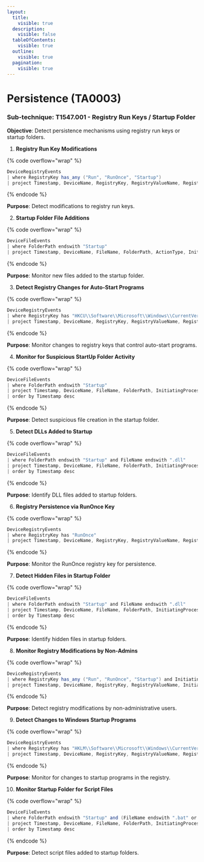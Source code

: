 ```yaml
---
layout:
  title:
    visible: true
  description:
    visible: false
  tableOfContents:
    visible: true
  outline:
    visible: true
  pagination:
    visible: true
---
```


# Persistence (TA0003)

### **Sub-technique: T1547.001 - Registry Run Keys / Startup Folder**

**Objective**: Detect persistence mechanisms using registry run keys or startup folders.&#x20;

1. **Registry Run Key Modifications**

{% code overflow="wrap" %}
```cs
DeviceRegistryEvents
| where RegistryKey has_any ("Run", "RunOnce", "Startup")
| project Timestamp, DeviceName, RegistryKey, RegistryValueName, RegistryValueData, InitiatingProcessAccountName, InitiatingProcessFileName
```
{% endcode %}

**Purpose**: Detect modifications to registry run keys.

2. **Startup Folder File Additions**

{% code overflow="wrap" %}
```cs
DeviceFileEvents
| where FolderPath endswith "Startup"
| project Timestamp, DeviceName, FileName, FolderPath, ActionType, InitiatingProcessAccountName, InitiatingProcessFolderPath, InitiatingProcessCommandLine, InitiatingProcessParentFileName
```
{% endcode %}

**Purpose**: Monitor new files added to the startup folder.

3. **Detect Registry Changes for Auto-Start Programs**

{% code overflow="wrap" %}
```cs
DeviceRegistryEvents
| where RegistryKey has "HKCU\\Software\\Microsoft\\Windows\\CurrentVersion\\Run"
| project Timestamp, DeviceName, RegistryKey, RegistryValueName, RegistryValueData
```
{% endcode %}

**Purpose**: Monitor changes to registry keys that control auto-start programs.

4. **Monitor for Suspicious StartUp Folder Activity**

{% code overflow="wrap" %}
```cs
DeviceFileEvents
| where FolderPath endswith "Startup"
| project Timestamp, DeviceName, FileName, FolderPath, InitiatingProcessAccountName, ActionType
| order by Timestamp desc
```
{% endcode %}

**Purpose**: Detect suspicious file creation in the startup folder.

5. **Detect DLLs Added to Startup**

{% code overflow="wrap" %}
```cs
DeviceFileEvents
| where FolderPath endswith "Startup" and FileName endswith ".dll"
| project Timestamp, DeviceName, FileName, FolderPath, InitiatingProcessAccountName, ActionType
| order by Timestamp desc
```
{% endcode %}

**Purpose**: Identify DLL files added to startup folders.

6. **Registry Persistence via RunOnce Key**

{% code overflow="wrap" %}
```cs
DeviceRegistryEvents
| where RegistryKey has "RunOnce"
| project Timestamp, DeviceName, RegistryKey, RegistryValueName, RegistryValueData, InitiatingProcessAccountName, InitiatingProcessFileName
```
{% endcode %}

**Purpose**: Monitor the RunOnce registry key for persistence.

7. **Detect Hidden Files in Startup Folder**

{% code overflow="wrap" %}
```cs
DeviceFileEvents
| where FolderPath endswith "Startup" and FileName endswith ".dll"
| project Timestamp, DeviceName, FileName, FolderPath, InitiatingProcessAccountName, ActionType, InitiatingProcessCommandLine
| order by Timestamp desc
```
{% endcode %}

**Purpose**: Identify hidden files in startup folders.

8. **Monitor Registry Modifications by Non-Admins**

{% code overflow="wrap" %}
```cs
DeviceRegistryEvents
| where RegistryKey has_any ("Run", "RunOnce", "Startup") and InitiatingProcessAccountName != "Administrator"
| project Timestamp, DeviceName, RegistryKey, RegistryValueName, InitiatingProcessAccountName, InitiatingProcessCommandLine, InitiatingProcessFileName
```
{% endcode %}

**Purpose**: Detect registry modifications by non-administrative users.

9. **Detect Changes to Windows Startup Programs**

{% code overflow="wrap" %}
```cs
DeviceRegistryEvents
| where RegistryKey has "HKLM\\Software\\Microsoft\\Windows\\CurrentVersion\\Run"
| project Timestamp, DeviceName, RegistryKey, RegistryValueName, RegistryValueData, InitiatingProcessAccountName, InitiatingProcessCommandLine, InitiatingProcessFileName
```
{% endcode %}

**Purpose**: Monitor for changes to startup programs in the registry.

10. **Monitor Startup Folder for Script Files**

{% code overflow="wrap" %}
```cs
DeviceFileEvents
| where FolderPath endswith "Startup" and (FileName endswith ".bat" or FileName endswith ".vbs" or FileName endswith ".ps1")
| project Timestamp, DeviceName, FileName, FolderPath, InitiatingProcessAccountName, ActionType, InitiatingProcessCommandLine, InitiatingProcessFileName, InitiatingProcessFolderPath
| order by Timestamp desc
```
{% endcode %}

**Purpose**: Detect script files added to startup folders.
